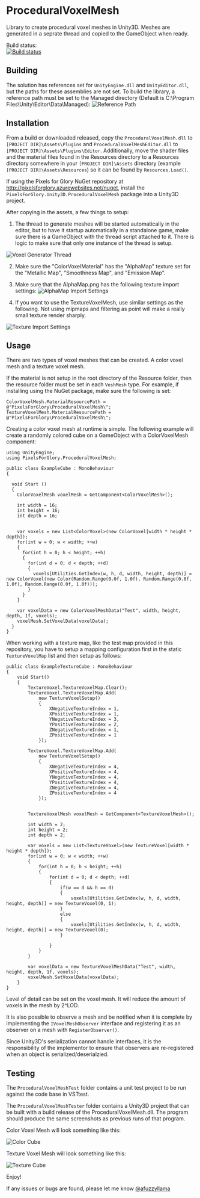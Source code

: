 # ProceduralVoxelMesh
Library to create procedural voxel meshes in Unity3D.  Meshes are generated in a seprate thread and copied to the GameObject when ready.

Build status:<br />
[![Build status](https://ci.appveyor.com/api/projects/status/2lsxqcv6dcc5vve1/branch/master?svg=true)](https://ci.appveyor.com/project/LlamaBot/proceduralvoxelmesh/branch/master)

## Building
The solution has references set for `UnityEngine.dll` and `UnityEditor.dll`, but the paths for these assemblies are not set. To build the library, a reference path must be set to the Managed directory (Default is C:\Program Files\Unity\Editor\Data\Managed):
![Reference Path](../../../Screenshots/blob/master/VoxelMeshReferencePath.png?raw=true "Reference Path")

## Installation
From a build or downloaded released, copy the `ProceduralVoxelMesh.dll` to `[PROJECT DIR]\Assets\Plugins` and `ProceduralVoxelMeshEditor.dll` to `[PROJECT DIR]\Assets\Plugins\Editor`.  Additionally, move the shader files and the material files found in the Resources directory to a Resources directory somewhere in your `[PROJECT DIR]\Assets` directory (example `[PROJECT DIR]\Assets\Resources`) so it can be found by `Resources.Load()`.

If using the Pixels for Glory NuGet repository at http://pixelsforglory.azurewebsites.net/nuget, install the `PixelsForGlory.Unity3D.ProceduralVoxelMesh` package into a Unity3D project.

After copying in the assets, a few things to setup:

1. The thread to generate meshes will be started automatically in the editor, but to have it startup automatically in a standalone game, make sure there is a GameObject with the thread script attached to it.  There is logic to make sure that only one instance of the thread is setup.

![Voxel Generator Thread](../../../Screenshots/blob/master/VoxelThreadSetup.png?raw=true)

2. Make sure the "ColorVoxelMaterial" has the "AlphaMap" texture set for the "Metallic Map", "Smoothness Map", and "Emission Map".

3. Make sure that the AlphaMap.png has the following texture import settings:
![AlphaMap Import Settings](../../../Screenshots/blob/master/AlphaMapImport.png?raw=true "AlphaMap Import Settings")

4. If you want to use the TextureVoxelMesh, use similar settings as the following.  Not using mipmaps and filtering as point will make a really small texture render sharply.

![Texture Import Settings](../../../Screenshots/blob/master/TextureVoxelSetup.png?raw=true "Texture Import Settings")

## Usage
There are two types of voxel meshes that can be created.  A color voxel mesh and a texture voxel mesh.

If the material is not setup in the root directory of the Resource folder, then the resource folder must be set in each `VeshMesh` type.  For example, if installing using the NuGet package, make sure the following is set:

```
ColorVoxelMesh.MaterialResourcePath = @"PixelsForGlory\ProceduralVoxelMesh\";
TextureVoxelMesh.MaterialResourcePath = @"PixelsForGlory\ProceduralVoxelMesh\";
```


Creating a color voxel mesh at runtime is simple.  The following example will create a randomly colored cube on a GameObject with a ColorVoxelMesh component:

```
using UnityEngine;
using PixelsForGlory.ProceduralVoxelMesh;

public class ExampleCube : MonoBehaviour 
{

  void Start ()
  {
    ColorVoxelMesh voxelMesh = GetComponent<ColorVoxelMesh>();

    int width = 16;
    int height = 16;
    int depth = 16;
    
    
    var voxels = new List<ColorVoxel>(new ColorVoxel[width * height * depth]);
    for(int w = 0; w < width; ++w)
    {
      for(int h = 0; h < height; ++h)
      {
        for(int d = 0; d < depth; ++d)
        {
          voxels[Utilities.GetIndex(w, h, d, width, height, depth)] = new ColorVoxel(new Color(Random.Range(0.0f, 1.0f), Random.Range(0.0f, 1.0f), Random.Range(0.0f, 1.0f)));
        }
      }
    }

    var voxelData = new ColorVoxelMeshData("Test", width, height, depth, 1f, voxels);
    voxelMesh.SetVoxelData(voxelData);
  }
}
```

When working with a texture map, like the test map provided in this repository, you have to setup a mapping configuration first in the static `TextureVoxelMap` list and then setup as follows:

```
public class ExampleTextureCube : MonoBehaviour
{
    void Start()
    {
        TextureVoxel.TextureVoxelMap.Clear();
        TextureVoxel.TextureVoxelMap.Add(
            new TextureVoxelSetup()
            {
                XNegativeTextureIndex = 1,
                XPositiveTextureIndex = 1,
                YNegativeTextureIndex = 3,
                YPositiveTextureIndex = 2,
                ZNegativeTextureIndex = 1,
                ZPositiveTextureIndex = 1
            });

        TextureVoxel.TextureVoxelMap.Add(
            new TextureVoxelSetup()
            {
                XNegativeTextureIndex = 4,
                XPositiveTextureIndex = 4,
                YNegativeTextureIndex = 4,
                YPositiveTextureIndex = 4,
                ZNegativeTextureIndex = 4,
                ZPositiveTextureIndex = 4
            });
    
    
        TextureVoxelMesh voxelMesh = GetComponent<TextureVoxelMesh>();
    
        int width = 2;
        int height = 2;
        int depth = 2;

        var voxels = new List<TextureVoxel>(new TextureVoxel[width * height * depth]);
        for(int w = 0; w < width; ++w)
        {
            for(int h = 0; h < height; ++h)
            {
                for(int d = 0; d < depth; ++d)
                {
                    if(w == d && h == d)
                    {
                        voxels[Utilities.GetIndex(w, h, d, width, height, depth)] = new TextureVoxel(0, 1);
                    }
                    else
                    {
                        voxels[Utilities.GetIndex(w, h, d, width, height, depth)] = new TextureVoxel(0);
                    }

                }
            }
        }
        
        var voxelData = new TextureVoxelMeshData("Test", width, height, depth, 1f, voxels);
        voxelMesh.SetVoxelData(voxelData);
    }
}
```

Level of detail can be set on the voxel mesh.  It will reduce the amount of voxels in the mesh by 2^LOD.

It is also possible to observe a mesh and be notified when it is complete by implementing the `IVoxelMeshObserver` interface and registering it as an observer on a mesh with `RegisterObserver()`.

Since Unity3D's serialization cannot handle interfaces, it is the responsibility of the implementor to ensure that observers are re-registered when an object is serialized/deserialzied.

## Testing
The `ProceduralVoxelMeshTest` folder contains a unit test project to be run against the code base in VSTtest.

The `ProceduralVoxelMeshTester` folder contains a Unity3D project that can be built with a build release of the ProceduralVoxelMesh.dll. The program should produce the same screenshots as previous runs of that program.

Color Voxel Mesh will look something like this:

![Color Cube](../../../Screenshots/blob/master/ColorCube.png?raw=true "Color Cube")

Texture Voxel Mesh will look something like this:

![Texture Cube](../../../Screenshots/blob/master/TextureCube.png?raw=true "Texture Cube")

Enjoy!  

If any issues or bugs are found, please let me know [@afuzzyllama](https://twitter.com/afuzzyllama)



